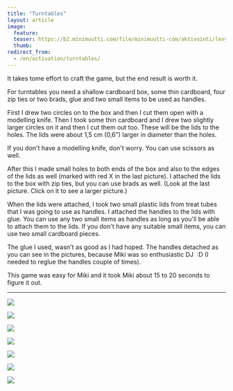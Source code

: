 ```yaml
---
title: "Turntables"
layout: article
image:
  feature:
  teaser: https://b2.minimuutti.com/file/minimuutti-com/aktivointi/levysoittimet/DSC54548-245px.jpg
  thumb:
redirect_from:
  - /en/activation/turntables/
---
```


It takes tome effort to craft the game, but the end result is worth it.

For turntables you need a shallow cardboard box, some thin cardboard, four zip ties or two brads, glue and two small items to be used as handles.

First I drew two circles on to the box and then I cut them open with a modelling knife. Then I took some thin cardboard and I drew two slightly larger circles on it and then I cut them out too. These will be the lids to the holes. The lids were about 1,5 cm (0,6") larger in diameter than the holes.

If you don't have a modelling knife, don't worry. You can use scissors as well.

After this I made small holes to both ends of the box and also to the edges of the lids as well (marked with red X in the last picture). I attached the lids to the box with zip ties, but you can use brads as well. (Look at the last picture. Click on it to see a larger picture.)

When the lids were attached, I took two small plastic lids from treat tubes that I was going to use as handles. I attached the handles to the lids with glue. You can use any two small items as handles as long as you'll be able to attach them to the lids. If you don't have any suitable small items, you can use two small cardboard pieces.

The glue I used, wasn't as good as I had hoped. The handles detached as you can see in the pictures, because Miki was so enthusiastic DJ&nbsp;&nbsp;:D (I needed to reglue the handles couple of times).

This game was easy for Miki and it took Miki about 15 to 20 seconds to figure it out.

---

![](https://b2.minimuutti.com/file/minimuutti-com/aktivointi/levysoittimet/DSC54511-800px.jpg)

![](https://b2.minimuutti.com/file/minimuutti-com/aktivointi/levysoittimet/DSC54548-800px.jpg)

![](https://b2.minimuutti.com/file/minimuutti-com/aktivointi/levysoittimet/DSC54554-800px.jpg)

![](https://b2.minimuutti.com/file/minimuutti-com/aktivointi/levysoittimet/DSC54624-800px.jpg)

![](https://b2.minimuutti.com/file/minimuutti-com/aktivointi/levysoittimet/DSC54681-800px.jpg)

![](https://b2.minimuutti.com/file/minimuutti-com/aktivointi/levysoittimet/DSC54691-800px.jpg)

![](https://b2.minimuutti.com/file/minimuutti-com/aktivointi/levysoittimet/DSC54485_2-800px.jpg)
